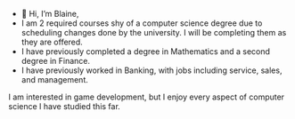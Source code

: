 - 👋 Hi, I’m Blaine,
- I am 2 required courses shy of a computer science degree due to scheduling changes done by the university. I will be completing them as they are offered.
- I have previously completed a degree in Mathematics and a second degree in Finance. 
- I have previously worked in Banking, with jobs including service, sales, and management. 

I am interested in game development, but I enjoy every aspect of computer science I have studied this far.


<!---
Blaine-Barlow/Blaine-Barlow is a ✨ special ✨ repository because its `README.md` (this file) appears on your GitHub profile.
You can click the Preview link to take a look at your changes.
--->
